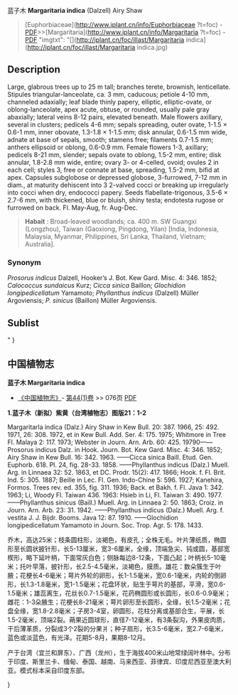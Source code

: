 蓝子木 **Margaritaria indica** (Dalzell) Airy Shaw

> [Euphorbiaceae](http://www.iplant.cn/info/Euphorbiaceae ?t=foc) - [PDF](http://iplant.cn/foc/pdf/Euphorbiaceae.pdf)>>[Margaritaria](http://www.iplant.cn/info/Margaritaria ?t=foc) - [PDF](http://www.iplant.cn/foc/pdf/Margaritaria.pdf)
  "imgtxt": "[](http://iplant.cn/foc/illast/Margaritaria indica](http://iplant.cn/foc/illast/Margaritaria indica.jpg)

## Description

Large, glabrous trees up to 25 m tall; branches terete, brownish, lenticellate. Stipules triangular-lanceolate, ca. 3 mm, caducous; petiole 4-10 mm, channeled adaxially; leaf blade thinly papery, elliptic, elliptic-ovate, or oblong-lanceolate, apex acute, obtuse, or rounded, usually pale gray abaxially; lateral veins 8-12 pairs, elevated beneath. Male flowers axillary, several in clusters; pedicels 4-6 mm; sepals spreading, outer ovate, 1-1.5 × 0.6-1 mm, inner obovate, 1.3-1.8 × 1-1.5 mm; disk annular, 0.6-1.5 mm wide, adnate at base of sepals, smooth; stamens free; filaments 0.7-1.5 mm; anthers ellipsoid or oblong, 0.6-0.9 mm. Female flowers 1-3, axillary; pedicels 8-21 mm, slender; sepals ovate to oblong, 1.5-2 mm, entire; disk annular, 1.8-2.8 mm wide, entire; ovary 3- or 4-celled, ovoid; ovules 2 in each cell; styles 3, free or connate at base, spreading, 1.5-2 mm, bifid at apex. Capsules subglobose or depressed globose, 3-furrowed, 7-12 mm in diam., at maturity dehiscent into 3 2-valved cocci or breaking up irregularly into cocci when dry, endococci papery. Seeds flabellate-trigonous, 3.5-6 × 2.7-6 mm, with thickened, blue or bluish, shiny testa; endotesta rugose or furrowed on back. Fl. May-Aug, fr. Aug-Dec.

> **Habait** : 
> Broad-leaved woodlands; ca. 400 m. SW Guangxi (Longzhou), Taiwan (Gaoxiong, Pingdong, Yilan) [India, Indonesia, Malaysia, Myanmar, Philippines, Sri Lanka, Thailand, Vietnam; Australia].

### Synonym
*Prosorus indicus* Dalzell, Hooker’s J. Bot. Kew Gard. Misc. 4: 346. 1852; *Calococcus sundaicus* Kurz; *Cicca sinica* Baillon; *Glochidion longipedicellatum* Yamamoto; *Phyllanthus indicus* (Dalzell) Müller Argoviensis; *P. sinicus* (Baillon) Müller Argoviensis.

## Sublist
"
}
## 中国植物志

**蓝子木 Margaritaria indica**

* [《中国植物志》](http://www.iplant.cn/frps)- [第44(1)卷](http://www.iplant.cn/frps/vol/44(1)) >> 076页 [PDF](http://www.iplant.cn/frps/pdf/44(1)/076.pdf)

**1.蓝子木（新拟）紫黄（台湾植物志）图版21：1-2**

Margaritarla indica (Dalz.) Airy Shaw in Kew Bull. 20: 387. 1966, 25: 492. 1971, 26: 308. 1972, et in Kew Bull. Add. Ser. 4: 175. 1975; Whitmore in Tree Fl. Malaya 2: 117. 1973; Webster in Journ. Arn. Arb. 60: 425. 19790——Prosorus indicus Dalz. in Hook. Journ. Bot. Kew Gard. Misc. 4: 346. 1852; Airy Shaw in Kew Bull. 16: 342. 1963. ——Cicca sinica Baill. Etud. Gen. Euphorb. 618. Pl. 24, fig. 28-33. 1858. ——Phyllanthus indicus (Dalz.) Muell. Arg. in Linnaea 32: 52. 1863, et DC. Prodr. 15(2): 417. 1866; Hook. f. Fl. Brit. Ind. 5: 305. 1887; Beille in Lec. Fl. Gen. Indo-Chine 5: 596. 1927; Kanehira, Formos. Trees rev. ed. 355, fig. 311. 1936; Back. et Bakh. f. Fl. Java 1: 342. 1963; Li, Woody Fl. Taiwan 436. 1963: Hsieb in Li, Fl. Taiwan 3: 490. 1977.——Phyllanthus sinicus (Baill.) Muell. Arg. in Linnaea 2: 50. 1863; Croiz. in Journ. Arn. Arb. 23: 31. 1942. ——Phyllanthus indicus (Dalz.) Muell. Arg. f. vestita J. J. Bijdr. Booms. Java 12: 87. 1910. ——Glochidion longipedicellatum Yamamoto in Journ. Soc. Trop. Agr. 5: 178. 1433.

乔木，高达25米；枝条圆柱形，淡褐色，有皮孔；全株无毛。叶片薄纸质，椭圆形至长圆状披针形，长5-13厘米，宽3-6厘米，全缘，顶端急尖、钝或圆，基部宽楔形，略下延叶柄，下面常灰白色；侧脉每边8-12条，下面凸起；叶柄长5-10毫米；托叶早落，披针形，长2.5-4.5毫米，淡褐色，膜质。雄花：数朵簇生于叶腋；花梗长4-6毫米；萼片外轮的卵形，长1-1.5毫米，宽0.6-1毫米，内轮的倒卵形，长1.3-1.8毫米，宽1-1.5毫米；花盘环状，贴生于萼片的基部，平滑，宽0.6-1.5毫米；雄蕊离生，花丝长0.7-1.5毫米，花药椭圆形或长圆形，长0.6-0.9毫米；雌花：1-3朵腋生；花梗长8-21毫米；萼片卵形至长圆形，全缘，长1.5-2毫米；花盘全缘，宽1.8-2.8毫米；子房3-4室，卵圆形，花柱分离或基部合生，平展，长1.5-2毫米，顶端2裂。蒴果近圆球形，直径7-12毫米，有3条裂沟，外果皮肉质，干后薄革质，分裂成3个2裂的分果爿；种子扇形，长3.5-6毫米，宽2.7-6毫米，蓝色或淡蓝色，有光泽。花期5-8月，果期8-12月。

产于台湾（宜兰和屏东）、广西（龙州），生于海拔400米山地常绿阔叶林中。分布于印度、斯里兰卡、缅甸、泰国、越南、马来西亚、菲律宾、印度尼西亚至澳大利亚。模式标本采自印度东部。

}